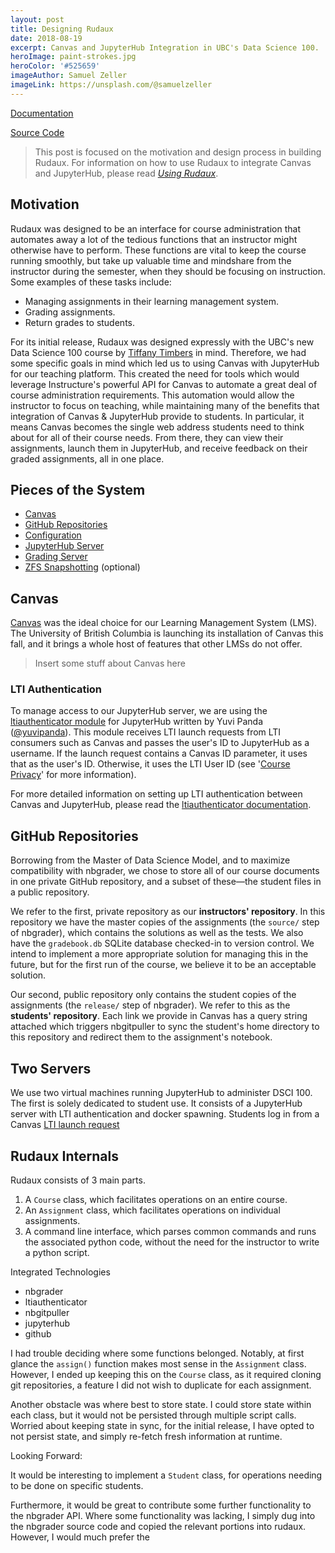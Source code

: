 ```yaml
---
layout: post
title: Designing Rudaux
date: 2018-08-19
excerpt: Canvas and JupyterHub Integration in UBC's Data Science 100.
heroImage: paint-strokes.jpg
heroColor: '#525659'
imageAuthor: Samuel Zeller
imageLink: https://unsplash.com/@samuelzeller
---
```


<nav class="level">
  <div class="level-item has-text-centered">
    <div>
      <a href='https://samhinshaw.github.io/rudaux-docs/' class='has-text-grey-darker'>
	     <span class="icon is-medium">
	       <i class="fas fa-book fa-lg"></i>
	     </span>
        <p class="heading" >Documentation</p>
      </a>
    </div>
  </div>
  <div class="level-item has-text-centered">
    <div>
      <a href='http://github.com/samhinshaw/rudaux' class='has-text-grey-darker'>
	     <span class="icon is-medium">
	       <i class="fab fa-github fa-lg"></i>
	     </span>
        <p class="heading">Source Code</p>
      </a>
    </div>
  </div>
</nav>

> This post is focused on the motivation and design process in building Rudaux. For information on how to use Rudaux to integrate Canvas and JupyterHub, please read _[Using Rudaux](../using-rudaux)_.

<h2 id='motivation'>Motivation</h2>

Rudaux was designed to be an interface for course administration that automates away a lot of the tedious functions that an instructor might otherwise have to perform. These functions are vital to keep the course running smoothly, but take up valuable time and mindshare from the instructor during the semester, when they should be focusing on instruction. Some examples of these tasks include:

- Managing assignments in their learning management system.
- Grading assignments.
- Return grades to students.

For its initial release, Rudaux was designed expressly with the UBC's new Data Science 100 course by [Tiffany Timbers](https://twitter.com/TiffanyTimbers) in mind. Therefore, we had some specific goals in mind which led us to using Canvas with JupyterHub for our teaching platform. This created the need for tools which would leverage Instructure's powerful API for Canvas to automate a great deal of course administration requirements. This automation would allow the instructor to focus on teaching, while maintaining many of the benefits that integration of Canvas & JupyterHub provide to students. In particular, it means Canvas becomes the single web address students need to think about for all of their course needs. From there, they can view their assignments, launch them in JupyterHub, and receive feedback on their graded assignments, all in one place.

## Pieces of the System

- [Canvas](#canvas)
- [GitHub Repositories](#github-repositories)
- [Configuration](#configuration)
- [JupyterHub Server](#jupyterhub-server)
- [Grading Server](#grading-server)
- [ZFS Snapshotting](#zfs-snapshotting) (optional)

<h2 id='canvas'>Canvas</h2>

[Canvas](https://www.canvaslms.com/) was the ideal choice for our Learning Management System (LMS). The University of British Columbia is launching its installation of Canvas this fall, and it brings a whole host of features that other LMSs do not offer.

> Insert some stuff about Canvas here

<h3 id='lti-authentication'>LTI Authentication</h3>
<!-- 
<blockquote>
  <p>
    The
    <a href="https://en.wikipedia.org/wiki/Learning_Tools_Interoperability">LTI Authentication protocol</a>
    has some confusing terminology, so I have defined some terms here in a relevant context:
  </p>
  <dl>
    <dt>LTI Consumer:</dt>
    <dd>The service sending the launch request. Usually this will be your LMS. In our case, this refers to Canvas.</dd>
    <dt>LTI Tool Provider:</dt>
    <dd>The service receiving the launch request, and 'providing the service'. In our case this is JupyterHub.</dt>
    <dt>LTI Consumer Key:</dt>
    <dd>A long randomly generated hex string that serves as the first half of our authentication token. This is similar to a username or a public key.</dd>
    <dt>LTI Consumer Secret:</dt>
    <dd>A long randomly generated hex string that serves as the second half of our authentication token. This is similar to a password or a private key.</dd>
    <dt>LTI User ID</dt>
    <dd>An anonymous user ID generated by the LTI consumer.</dd>
  </dl>
</blockquote> -->

To manage access to our JupyterHub server, we are using the [ltiauthenticator module](https://github.com/jupyterhub/ltiauthenticator) for JupyterHub written by Yuvi Panda ([@yuvipanda](https://twitter.com/yuvipanda)). This module receives LTI launch requests from LTI consumers such as Canvas and passes the user's ID to JupyterHub as a username. If the launch request contains a Canvas ID parameter, it uses that as the user's ID. Otherwise, it uses the LTI User ID (see '[Course Privacy](#course-privacy)' for more information).

For more detailed information on setting up LTI authentication between Canvas and JupyterHub, please read the [ltiauthenticator documentation](https://github.com/jupyterhub/ltiauthenticator#canvas).

<h2 id='github-repositories'>GitHub Repositories</h2>

Borrowing from the Master of Data Science Model, and to maximize compatibility with nbgrader, we chose to store all of our course documents in one private GitHub repository, and a subset of these&mdash;the student files in a public repository.

We refer to the first, private repository as our **instructors' repository**. In this repository we have the master copies of the assignments (the `source/` step of nbgrader), which contains the solutions as well as the tests. We also have the `gradebook.db` SQLite database checked-in to version control. We intend to implement a more appropriate solution for managing this in the future, but for the first run of the course, we believe it to be an acceptable solution.

Our second, public repository only contains the student copies of the assignments (the `release/` step of nbgrader). We refer to this as the **students' repository**. Each link we provide in Canvas has a query string attached which triggers nbgitpuller to sync the student's home directory to this repository and redirect them to the assignment's notebook.

<h2 id='two-servers'>Two Servers</h2>

We use two virtual machines running JupyterHub to administer DSCI 100. The first is solely dedicated to student use. It consists of a JupyterHub server with LTI authentication and docker spawning. Students log in from a Canvas [LTI launch request](https://samhinshaw.github.io/rudaux-docs/examples/objects/#lti-launch-request)

## Rudaux Internals

Rudaux consists of 3 main parts.

1. A `Course` class, which facilitates operations on an entire course.
2. An `Assignment` class, which facilitates operations on individual assignments.
3. A command line interface, which parses common commands and runs the associated python code, without the need for the instructor to write a python script.

Integrated Technologies

- nbgrader
- ltiauthenticator
- nbgitpuller
- jupyterhub
- github

I had trouble deciding where some functions belonged. Notably, at first glance the `assign()` function makes most sense in the `Assignment` class. However, I ended up keeping this on the `Course` class, as it required cloning git repositories, a feature I did not wish to duplicate for each assignment.

Another obstacle was where best to store state. I could store state within each class, but it would not be persisted through multiple script calls. Worried about keeping state in sync, for the initial release, I have opted to not persist state, and simply re-fetch fresh information at runtime.

Looking Forward:

It would be interesting to implement a `Student` class, for operations needing to be done on specific students.

Furthermore, it would be great to contribute some further functionality to the nbgrader API. Where some functionality was lacking, I simply dug into the nbgrader source code and copied the relevant portions into rudaux. However, I would much prefer the
